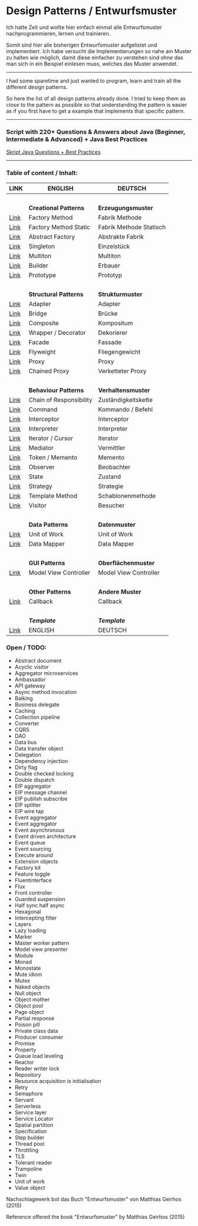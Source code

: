 # Design Patterns / Entwurfsmuster

Ich hatte Zeit und wollte hier einfach einmal alle Entwurfsmuster nachprogrammieren, lernen und  trainieren.

Somit sind hier alle bisherigen Entwurfsmuster aufgelistet und implementiert.
Ich habe versucht die Implementierungen so nahe am Muster zu halten wie möglich, damit diese einfacher zu verstehen sind ohne das man sich in ein Beispiel einlesen muss, welches das Muster anwendet.

---

I had some sparetime and just wanted to program, learn and train all the different design patterns.

So here the list of all design patterns already done. 
I tried to keep them as close to the pattern as possible so that understanding the pattern is easier as if you first have to get a example that implements that specific pattern.

----

### Script with 220+ Questions & Answers about Java (Beginner, Intermediate & Advanced) + Java Best Practices
[Skript Java Questions + Best Practices](https://github.com/mschoeffel/DesignPattern/tree/master/src/script/JavaQuestions.md)

----
### Table of content / Inhalt:
LINK | ENGLISH | DEUTSCH
----|----|----
&nbsp; | &nbsp; | &nbsp;
&nbsp; | **Creational Patterns** | **Erzeugungsmuster**
[Link](https://github.com/mschoeffel/DesignPattern/tree/master/src/creational_patterns/factory_method) | Factory Method | Fabrik Methode
[Link](https://github.com/mschoeffel/DesignPattern/tree/master/src/creational_patterns/factory_method_static) | Factory Method Static | Fabrik Methode Statisch
[Link](https://github.com/mschoeffel/DesignPattern/tree/master/src/creational_patterns/abstract_factory) | Abstract Factory | Abstrakte Fabrik
[Link](https://github.com/mschoeffel/DesignPattern/tree/master/src/creational_patterns/singleton) | Singleton | Einzelstück
[Link](https://github.com/mschoeffel/DesignPattern/tree/master/src/creational_patterns/multiton) | Multiton | Multiton
[Link](https://github.com/mschoeffel/DesignPattern/tree/master/src/creational_patterns/builder) | Builder | Erbauer
[Link](https://github.com/mschoeffel/DesignPattern/tree/master/src/creational_patterns/prototype) | Prototype | Prototyp
&nbsp;|&nbsp;| &nbsp;
&nbsp; | **Structural Patterns** | **Strukturmuster**
[Link](https://github.com/mschoeffel/DesignPattern/tree/master/src/structural_patterns/adapter) | Adapter | Adapter
[Link](https://github.com/mschoeffel/DesignPattern/tree/master/src/structural_patterns/bridge) | Bridge | Brücke
[Link](https://github.com/mschoeffel/DesignPattern/tree/master/src/structural_patterns/composite) | Composite | Kompositum
[Link](https://github.com/mschoeffel/DesignPattern/tree/master/src/structural_patterns/wrapper) | Wrapper / Decorator | Dekorierer
[Link](https://github.com/mschoeffel/DesignPattern/tree/master/src/structural_patterns/facade) | Facade | Fassade
[Link](https://github.com/mschoeffel/DesignPattern/tree/master/src/structural_patterns/flyweight) | Flyweight | Fliegengewicht
[Link](https://github.com/mschoeffel/DesignPattern/tree/master/src/structural_patterns/proxy) | Proxy | Proxy
[Link](https://github.com/mschoeffel/DesignPattern/tree/master/src/structural_patterns/chained_proxy) | Chained Proxy | Verketteter Proxy
&nbsp;|&nbsp;| &nbsp;
&nbsp; | **Behaviour Patterns** | **Verhaltensmuster**
[Link](https://github.com/mschoeffel/DesignPattern/tree/master/src/behaviour_patterns/chain_of_responsibility) | Chain of Responsibility | Zuständigkeitskette
[Link](https://github.com/mschoeffel/DesignPattern/tree/master/src/behaviour_patterns/command) | Command | Kommando / Befehl
[Link](https://github.com/mschoeffel/DesignPattern/tree/master/src/behaviour_patterns/interceptor) | Interceptor | Interceptor
[Link](https://github.com/mschoeffel/DesignPattern/tree/master/src/behaviour_patterns/interpreter) | Interpreter | Interpreter
[Link](https://github.com/mschoeffel/DesignPattern/tree/master/src/behaviour_patterns/iterator) | Iterator / Cursor | Iterator
[Link](https://github.com/mschoeffel/DesignPattern/tree/master/src/behaviour_patterns/mediator) | Mediator | Vermittler
[Link](https://github.com/mschoeffel/DesignPattern/tree/master/src/behaviour_patterns/memento) | Token / Memento | Memento
[Link](https://github.com/mschoeffel/DesignPattern/tree/master/src/behaviour_patterns/observer) | Observer | Beobachter
[Link](https://github.com/mschoeffel/DesignPattern/tree/master/src/behaviour_patterns/state) | State | Zustand
[Link](https://github.com/mschoeffel/DesignPattern/tree/master/src/behaviour_patterns/strategy) | Strategy | Strategie
[Link](https://github.com/mschoeffel/DesignPattern/tree/master/src/behaviour_patterns/template_method) | Template Method | Schablonenmethode
[Link](https://github.com/mschoeffel/DesignPattern/tree/master/src/behaviour_patterns/visitor) | Visitor | Besucher
&nbsp;|&nbsp;| &nbsp;
&nbsp; | **Data Patterns** | **Datenmuster**
[Link](https://github.com/mschoeffel/DesignPattern/tree/master/src/data_patterns/unit_of_work) | Unit of Work | Unit of Work
[Link](https://github.com/mschoeffel/DesignPattern/tree/master/src/data_patterns/data_mapper) | Data Mapper | Data Mapper
&nbsp;|&nbsp;| &nbsp;
&nbsp; | **GUI Patterns** | **Oberflächenmuster**
[Link](https://github.com/mschoeffel/DesignPattern/tree/master/src/gui_patterns/model_view_controller) | Model View Controller | Model View Controller
&nbsp;|&nbsp;| &nbsp;
&nbsp; | **Other Patterns** | **Andere Muster**
[Link](https://github.com/mschoeffel/DesignPattern/tree/master/src/other_patterns/callback) | Callback | Callback
&nbsp;|&nbsp;| &nbsp;
&nbsp; | **_Template_** | **_Template_**
[Link]() | ENGLISH | DEUTSCH

### Open / TODO:
* Abstract document
* Acyclic visitor
* Aggregator microservices
* Ambassador
* API gateway
* Async method invocation
* Balking
* Business delegate
* Caching
* Collection pipeline
* Converter
* CQRS
* DAO
* Data bus
* Data transfer object
* Delegation
* Dependency injection
* Dirty flag
* Double checked locking
* Double dispatch
* EIP aggregator
* EIP message channel
* EIP publish subscribe
* EIP splitter
* EIP wire tap
* Event aggregator
* Event aggregator
* Event asynchronous
* Event driven architecture
* Event queue
* Event sourcing
* Execute around
* Extension objects
* Factory kit
* Feature toggle
* Fluentinterface
* Flux
* Front controller
* Guarded suspension
* Half sync half async
* Hexagonal
* Intercepting filter
* Layers
* Lazy loading
* Marker
* Master worker pattern
* Model view presenter
* Module
* Monad
* Monostate
* Mute idiom
* Mutex
* Naked objects
* Null object
* Object mother
* Object pool
* Page object
* Partial response
* Poison pill
* Private class data
* Producer consumer
* Promise
* Property
* Queue load leveling
* Reactor
* Reader writer lock
* Repository
* Resource acquisition is initialisation
* Retry
* Semaphore
* Servant
* Serverless
* Service layer
* Service Locator
* Spatial partition
* Specification
* Step builder
* Thread pool
* Throttling
* TLS
* Tolerant reader
* Trampoline
* Twin
* Unit of work
* Value object


Nachschlagewerk bot das Buch "Entwurfsmuster" von Matthias Geirhos (2015)

Reference offered the book "Entwurfsmuster" by Matthias Geirhos (2015) 